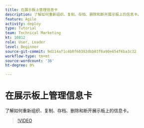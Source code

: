 ```yaml
---
title: 在展示板上管理信息卡
description: 了解如何重新组织、复制、存档、删除和断开展示板上的信息卡。
feature: Agile
activity: deploy
type: Tutorial
team: Technical Marketing
kt: 10812
role: User, Leader
level: Beginner
source-git-commit: 9d114af1c4b0f60392dbb03f6a90e654f6ba3c32
workflow-type: tm+mt
source-wordcount: '36'
ht-degree: 0%

---
```


# 在展示板上管理信息卡

了解如何重新组织、复制、存档、删除和断开展示板上的信息卡。

>[!VIDEO](https://video.tv.adobe.com/v/346810)

